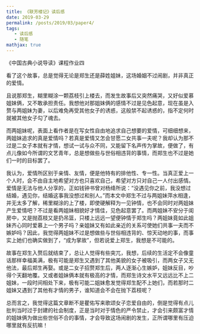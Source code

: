 ```yaml
---
title: 《联芳楼记》读后感
date: 2019-03-29
permalink: /posts/2019/03/paper4/
tags:
   - 读后感
   - 随笔
mathjax: true
---
```


《中国古典小说导读》课程作业四

看了这个故事，总是觉得无论是郑生还是薛姓姐妹，这场婚姻不过闹剧，并非真正的爱情。

且说那郑生，糊里糊涂一颗荔枝引上楼去，而发生故事后又突然痛哭，又好似爱慕姐妹俩，又不敢承担责任。我想他对那姐妹俩的感情不过是见色起意，现在虽是入赘与两姐妹为妻，以后难免再受其他女子的诱惑，这般禁不起诱惑的，指不定何时就被其他女子勾了魂去。

而两姐妹呢，表面上看作者是在写女性自由地追求自己想要的爱情，可细细想来，两姐妹追求的真是爱情吗？若真是爱情又怎会甘愿二女共事一夫呢？我却认为那不过是二女子本就有才情，想试一试与众不同，又能留下名声传为掌故，便做了，有点儿像如今所谓的文艺青年，总是想做些与世俗相违背的事情，而郑生也不过是她们一时的目标罢了。

我认为，爱情所区别于亲情、友情，便是他特有的排他性、专一性。当真正爱上一个人时，会不由自主地希望对方也只喜欢自己，希望对方只对自己一人付出感情。爱情是无法与他人分享的，正如钱钟书曾对杨绛所说：“没遇见你之前，我没想过结婚，遇见你，结婚这事我没想过和别人。”而本文中郑生不过与两姐妹萍水相逢，并无太多了解，稀里糊涂的上了楼，即使硬解释为一见钟情，也不会同时对两姐妹产生爱情吧？不过是看两姐妹相貌好才情佳，见色起意罢了。而两姐妹不安分于闺房中，又是抛荔枝又是扔吊篮，只楼上远远一望便钟情于郑生吗？两姐妹竟如此姐妹齐心同时爱慕上一个男子吗？亲姐妹又有如此亲近的关系可使她们共事一夫而不嫉妒吗？因此，我觉得两姐妹不过是想做些与世俗相违背的、惊天动地的事，而事实上她们也确实做到了，“成为掌故”，但若说爱上郑生，我想是不可能的。

故事在郑生入赘后就结束了，总让人觉得有些突兀，我想，后续的生活定不会像童话那样幸福美满，极有可能是郑生又遇到了其他美貌的女子被吸引，而两女子又无他法，最后郑生再娶。或是二女子招赘郑生后，两人逐渐心生嫉妒，姐妹反目，吵得个天翻地覆。又或者姐妹俩本就有极高的才情，而郑生诗文水平又远远比不上二姐妹，一段时间相处下来，极有可能二姐妹愈发觉得郑生配不上她们，而若那时二姐妹又遇到了其他有才情的男子，谁知道会不会在抛下荔枝呢？

总而言之，我觉得这篇文章断不是瞿佑写来歌颂女子恋爱自由的，倒是觉得有点儿批判当时过于封建的社会制度，正是当时对于情色的严令禁止，才会引来颇富才情的姐妹俩为做出些世俗不合的事情，才会导致这场闹剧的发生，正所谓哪里有压迫哪里就有反抗嘛！
